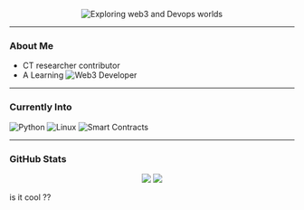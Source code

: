 <!-- Animated Typing Title -->
<p align="center">
  <img src="https://readme-typing-svg.demolab.com?font=Fira+Code&size=24&pause=1000&color=00FF00&center=true&vCenter=true&width=435&lines=Welcome+To+Morsy's+GitHub;I+Code+Unique;Follow+up+You+'ll+See+Too" alt="Exploring web3 and Devops worlds" />
</p>

---

### About Me

- CT researcher contributor
- A Learning ![Web3](https://img.shields.io/badge/-Web3-black?style=flat-square&logo=web3dotjs&logoColor=white) Developer

---

###  Currently Into
![Python](https://img.shields.io/badge/-Python-black?style=flat-square&logo=python)
![Linux](https://img.shields.io/badge/-Linux-black?style=flat-square&logo=linux)
![Smart Contracts](https://img.shields.io/badge/-Smart%20Contracts-black?style=flat-square&logo=solidity)

---

###  GitHub Stats

<p align="center">
  <img src="https://github-readme-stats.vercel.app/api?username=morsyxbt&show_icons=true&theme=radical" />
  <img src="https://github-readme-stats.vercel.app/api/top-langs/?username=morsyxbt&layout=compact&theme=radical" />
</p>   is it cool ??
